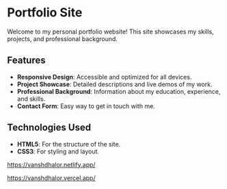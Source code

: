 # Portfolio Site


Welcome to my personal portfolio website! This site showcases my skills, projects, and professional background.

## Features

- **Responsive Design**: Accessible and optimized for all devices.
- **Project Showcase**: Detailed descriptions and live demos of my work.
- **Professional Background**: Information about my education, experience, and skills.
- **Contact Form**: Easy way to get in touch with me.

## Technologies Used

- **HTML5**: For the structure of the site.
- **CSS3**: For styling and layout.

https://vanshdhalor.netlify.app/

https://vanshdhalor.vercel.app/
